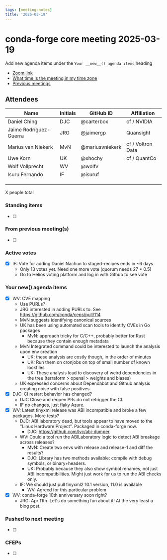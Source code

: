 ```yaml
---
tags: [meeting-notes]
title: '2025-03-19'
---
```

# conda-forge core meeting 2025-03-19

Add new agenda items under the `Your __new__() agenda items` heading

- [Zoom link](https://zoom.us/j/9138593505?pwd=SWh3dE1IK05LV01Qa0FJZ1ZpMzJLZz09)
- [What time is the meeting in my time zone](https://dateful.com/convert/utc?t=5pm)
- [Previous meetings](https://conda-forge.org/community/minutes/)

## Attendees

| Name                    | Initials | GitHub ID        | Affiliation                 |
| ----------------------- | -------- | ---------------  | --------------------------- |
| Daniel Ching            | DJC      | @carterbox       | cf / NVIDIA                 |
| Jaime Rodríguez-Guerra  | JRG      | @jaimergp        | Quansight                   |
| Marius van Niekerk      | MvN      | @mariusvniekerk  | cf / Voltron Data           |
| Uwe Korn                | UK       | @xhochy          | cf / QuantCo                |
| Wolf Vollprecht         | WV       | @wolfv           |                             |
| Isuru Fernando          | IF       | @isuruf          |                             |
|                         |          |                  |                             |
|                         |          |                  |                             |
|                         |          |                  |                             |

X people total

### Standing items

- [ ]

### From previous meeting(s)

- [ ]

### Active votes

- [X] IF: Vote for adding Daniel Nachun to staged-recipes ends in ~6 days
    - Only 13 votes yet. Need one more vote (quorum needs 27 * 0.5)
    - Go to Helios voting platform and log in with Github to see vote

### Your __new__() agenda items

- [X] WV: CVE mapping
    - Use PURLs?
    - JRG interested in adding PURLs to. See https://github.com/conda/ceps/pull/114
    - MvN suggests identifying canonical sources
    - UK has been using automated scan tools to identify CVEs in Go packages
        - MvN: approach tricky for C/C++, probably better for Rust because they contain enough metadata
    - MvN Integrated command could be interested to launch the analysis upon env creation
        - UK: these analysis are costly though, in the order of minutes
        - UK: Run them on cronjobs on top of small number of known lockfiles
        - UK: These analysis lead to discovery of weird dependencies in the tree (terraform > openai > weights and biases)
    - UK expressed concerns about Dependabot and Github analysis creating noise with false positives
- [x] DJC: CI restart behavior has changed?
    - DJC Close and reopen PRs do not retrigger the CI.
    - IF no changes, just flaky Azure.
- [X] WV: Latest tinyxml release was ABI incompatible and broke a few packages. More tests?
    - DJC: ABI laboratory dead, but tools appear to have moved to the "Linux Hardware Project". Packaged in conda-forge now.
        - DJC: https://github.com/lvc/abi-dumper
    - WV: Could a tool run the ABILaboratory logic to detect ABI breakage across releases?
        - MvN: Create two envs with release and release-1 and diff the results?
        - DJC: Library has two methods available: compile with debug symbols, or binary+headers.
        - UK: Probably because they also show symbol renames, not just ABI incompatibilities. Might just work for us to run the ABI checks only.
    - IF: We should just pull tinyxml2 10.1 version, 11.0 is available
        - WV: Agreed for this particular problem
- [X] WV: conda-forge 10th anniversary soon right?
    - JRG: Apr 11th. Let's do something fun about it! At the very least a blog post.



### Pushed to next meeting

- [ ]

### CFEPs

- [ ]

